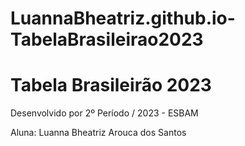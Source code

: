 # LuannaBheatriz.github.io-TabelaBrasileirao2023

# Tabela Brasileirão 2023

Desenvolvido por 2º Período / 2023 - ESBAM

Aluna: Luanna Bheatriz Arouca dos Santos
